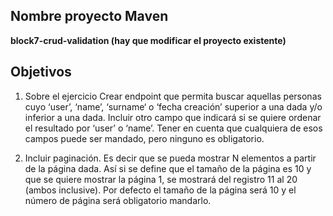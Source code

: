 ## Nombre proyecto Maven
**block7-crud-validation (hay que modificar el proyecto existente)**

## Objetivos
1) Sobre el ejercicio Crear endpoint que permita buscar aquellas personas cuyo  ‘user’, ‘name’, ‘surname‘ o ‘fecha creación’ superior a una dada y/o inferior a una dada. Incluir otro campo que indicará si se quiere ordenar el resultado por ‘user’ o ‘name’. Tener en cuenta que cualquiera de esos campos puede ser mandado, pero ninguno es obligatorio.


2) Incluir paginación. Es decir que se pueda mostrar N elementos a partir de la página dada. Así si se define que el tamaño de la página es 10 y que se quiere mostrar la página 1, se mostrará del registro 11 al 20 (ambos inclusive). Por defecto el tamaño de la página será 10 y el número de página será obligatorio mandarlo.
